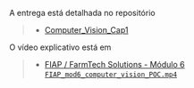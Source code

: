 A entrega está detalhada no repositório


> - [Computer_Vision_Cap1](https://github.com/ArcanjoLucas00/Computer_Vision_Cap1)


O vídeo explicativo está em

> - [FIAP / FarmTech Solutions - Módulo 6 ```FIAP_mod6_computer_vision_POC.mp4```](https://youtu.be/FcE0em6Fmqc)